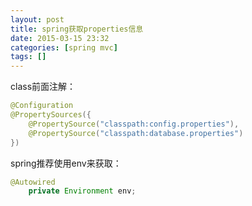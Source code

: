 ```yaml
---
layout: post
title: spring获取properties信息
date: 2015-03-15 23:32
categories: [spring mvc]
tags: []
---
```

class前面注解：


```java
@Configuration  
@PropertySources({  
    @PropertySource("classpath:config.properties"),  
    @PropertySource("classpath:database.properties")  
})  

```
spring推荐使用env来获取：

```java
@Autowired  
    private Environment env;  
```


